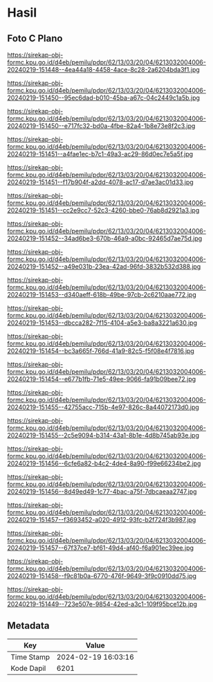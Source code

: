 # Hasil

## Foto C Plano

https://sirekap-obj-formc.kpu.go.id/d4eb/pemilu/pdpr/62/13/03/20/04/6213032004006-20240219-151448--4ea44a18-4458-4ace-8c28-2a6204bda3f1.jpg

https://sirekap-obj-formc.kpu.go.id/d4eb/pemilu/pdpr/62/13/03/20/04/6213032004006-20240219-151450--95ec6dad-b010-45ba-a67c-04c2449c1a5b.jpg

https://sirekap-obj-formc.kpu.go.id/d4eb/pemilu/pdpr/62/13/03/20/04/6213032004006-20240219-151450--e717fc32-bd0a-4fbe-82a4-1b8e73e8f2c3.jpg

https://sirekap-obj-formc.kpu.go.id/d4eb/pemilu/pdpr/62/13/03/20/04/6213032004006-20240219-151451--a4fae1ec-b7c1-49a3-ac29-86d0ec7e5a5f.jpg

https://sirekap-obj-formc.kpu.go.id/d4eb/pemilu/pdpr/62/13/03/20/04/6213032004006-20240219-151451--f17b904f-a2dd-4078-ac17-d7ae3ac01d33.jpg

https://sirekap-obj-formc.kpu.go.id/d4eb/pemilu/pdpr/62/13/03/20/04/6213032004006-20240219-151451--cc2e9cc7-52c3-4260-bbe0-76ab8d2921a3.jpg

https://sirekap-obj-formc.kpu.go.id/d4eb/pemilu/pdpr/62/13/03/20/04/6213032004006-20240219-151452--34ad6be3-670b-46a9-a0bc-92465d7ae75d.jpg

https://sirekap-obj-formc.kpu.go.id/d4eb/pemilu/pdpr/62/13/03/20/04/6213032004006-20240219-151452--a49e031b-23ea-42ad-96fd-3832b532d388.jpg

https://sirekap-obj-formc.kpu.go.id/d4eb/pemilu/pdpr/62/13/03/20/04/6213032004006-20240219-151453--d340aeff-618b-49be-97cb-2c6210aae772.jpg

https://sirekap-obj-formc.kpu.go.id/d4eb/pemilu/pdpr/62/13/03/20/04/6213032004006-20240219-151453--dbcca282-7f15-4104-a5e3-ba8a3221a630.jpg

https://sirekap-obj-formc.kpu.go.id/d4eb/pemilu/pdpr/62/13/03/20/04/6213032004006-20240219-151454--bc3a665f-766d-41a9-82c5-f5f08e4f7816.jpg

https://sirekap-obj-formc.kpu.go.id/d4eb/pemilu/pdpr/62/13/03/20/04/6213032004006-20240219-151454--e677b1fb-71e5-49ee-9066-fa91b09bee72.jpg

https://sirekap-obj-formc.kpu.go.id/d4eb/pemilu/pdpr/62/13/03/20/04/6213032004006-20240219-151455--42755acc-715b-4e97-826c-8a44072173d0.jpg

https://sirekap-obj-formc.kpu.go.id/d4eb/pemilu/pdpr/62/13/03/20/04/6213032004006-20240219-151455--2c5e9094-b314-43a1-8b1e-4d8b745ab93e.jpg

https://sirekap-obj-formc.kpu.go.id/d4eb/pemilu/pdpr/62/13/03/20/04/6213032004006-20240219-151456--6cfe6a82-b4c2-4de4-8a90-f99e66234be2.jpg

https://sirekap-obj-formc.kpu.go.id/d4eb/pemilu/pdpr/62/13/03/20/04/6213032004006-20240219-151456--8d49ed49-1c77-4bac-a75f-7dbcaeaa2747.jpg

https://sirekap-obj-formc.kpu.go.id/d4eb/pemilu/pdpr/62/13/03/20/04/6213032004006-20240219-151457--f3693452-a020-4912-93fc-b2f724f3b987.jpg

https://sirekap-obj-formc.kpu.go.id/d4eb/pemilu/pdpr/62/13/03/20/04/6213032004006-20240219-151457--67f37ce7-bf61-49d4-af40-f6a901ec39ee.jpg

https://sirekap-obj-formc.kpu.go.id/d4eb/pemilu/pdpr/62/13/03/20/04/6213032004006-20240219-151458--f9c81b0a-6770-476f-9649-3f9c0910dd75.jpg

https://sirekap-obj-formc.kpu.go.id/d4eb/pemilu/pdpr/62/13/03/20/04/6213032004006-20240219-151449--723e507e-9854-42ed-a3c1-109f95bce12b.jpg


## Metadata

| Key        | Value               |
| ---------- | ------------------- |
| Time Stamp | 2024-02-19 16:03:16 |
| Kode Dapil | 6201                |



